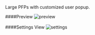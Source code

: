 Large PFPs with customized user popup.


####Preview
![preview](https://satoru8.github.io/AdjustableGuilds/Assets/)
<br><br>
####Settings View
![settings](https://satoru8.github.io/AutoHideGuildsChannels/Assets/)